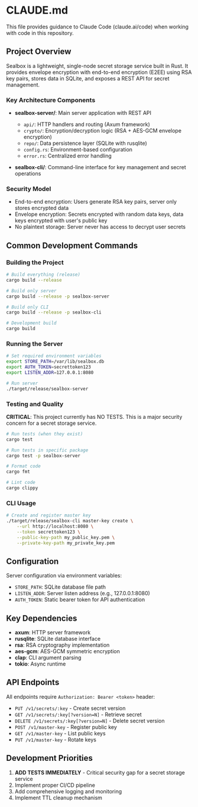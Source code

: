 # CLAUDE.md

This file provides guidance to Claude Code (claude.ai/code) when working with code in this repository.

## Project Overview

Sealbox is a lightweight, single-node secret storage service built in Rust. It provides envelope encryption with end-to-end encryption (E2EE) using RSA key pairs, stores data in SQLite, and exposes a REST API for secret management.

### Key Architecture Components

- **sealbox-server/**: Main server application with REST API
  - `api/`: HTTP handlers and routing (Axum framework)
  - `crypto/`: Encryption/decryption logic (RSA + AES-GCM envelope encryption)
  - `repo/`: Data persistence layer (SQLite with rusqlite)
  - `config.rs`: Environment-based configuration
  - `error.rs`: Centralized error handling

- **sealbox-cli/**: Command-line interface for key management and secret operations

### Security Model
- End-to-end encryption: Users generate RSA key pairs, server only stores encrypted data
- Envelope encryption: Secrets encrypted with random data keys, data keys encrypted with user's public key
- No plaintext storage: Server never has access to decrypt user secrets

## Common Development Commands

### Building the Project
```bash
# Build everything (release)
cargo build --release

# Build only server
cargo build --release -p sealbox-server

# Build only CLI
cargo build --release -p sealbox-cli

# Development build
cargo build
```

### Running the Server
```bash
# Set required environment variables
export STORE_PATH=/var/lib/sealbox.db
export AUTH_TOKEN=secrettoken123
export LISTEN_ADDR=127.0.0.1:8080

# Run server
./target/release/sealbox-server
```

### Testing and Quality
**CRITICAL**: This project currently has NO TESTS. This is a major security concern for a secret storage service.

```bash
# Run tests (when they exist)
cargo test

# Run tests in specific package
cargo test -p sealbox-server

# Format code
cargo fmt

# Lint code
cargo clippy
```

### CLI Usage
```bash
# Create and register master key
./target/release/sealbox-cli master-key create \
    --url http://localhost:8080 \
    --token secrettoken123 \
    --public-key-path my_public_key.pem \
    --private-key-path my_private_key.pem
```

## Configuration

Server configuration via environment variables:
- `STORE_PATH`: SQLite database file path
- `LISTEN_ADDR`: Server listen address (e.g., 127.0.0.1:8080)  
- `AUTH_TOKEN`: Static bearer token for API authentication

## Key Dependencies

- **axum**: HTTP server framework
- **rusqlite**: SQLite database interface
- **rsa**: RSA cryptography implementation
- **aes-gcm**: AES-GCM symmetric encryption
- **clap**: CLI argument parsing
- **tokio**: Async runtime

## API Endpoints

All endpoints require `Authorization: Bearer <token>` header:

- `PUT /v1/secrets/:key` - Create secret version
- `GET /v1/secrets/:key[?version=N]` - Retrieve secret
- `DELETE /v1/secrets/:key[?version=N]` - Delete secret version
- `POST /v1/master-key` - Register public key
- `GET /v1/master-key` - List public keys
- `PUT /v1/master-key` - Rotate keys

## Development Priorities

1. **ADD TESTS IMMEDIATELY** - Critical security gap for a secret storage service
2. Implement proper CI/CD pipeline  
3. Add comprehensive logging and monitoring
4. Implement TTL cleanup mechanism